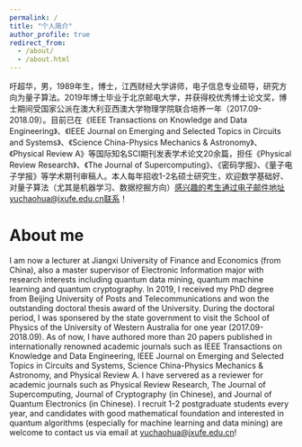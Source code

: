 ```yaml
---
permalink: /
title: "个人简介"
author_profile: true
redirect_from: 
  - /about/
  - /about.html
---
```


吁超华，男，1989年生，博士，江西财经大学讲师，电子信息专业硕导，研究方向为量子算法。2019年博士毕业于北京邮电大学，并获得校优秀博士论文奖，博士期间受国家公派在澳大利亚西澳大学物理学院联合培养一年（2017.09-2018.09）。目前已在《IEEE Transactions on Knowledge and Data Engineering》、《IEEE Journal on Emerging and Selected Topics in Circuits and Systems》、《Science China-Physics Mechanics & Astronomy》、《Physical Review A》等国际知名SCI期刊发表学术论文20余篇，担任《Physical Review Research》、《The Journal of Supercomputing》、《密码学报》、《量子电子学报》等学术期刊审稿人。本人每年招收1-2名硕士研究生，欢迎数学基础好、对量子算法（尤其是机器学习、数据挖掘方向）感兴趣的考生通过电子邮件地址yuchaohua@jxufe.edu.cn联系！

About me 
========
I am now a lecturer at Jiangxi University of Finance and Economics (from China), also a master supervisor of Electronic Information major with research interests including quantum data mining, quantum machine learning and quantum cryptography. In 2019, I received my PhD degree from Beijing University of Posts and Telecommunications and won the outstanding doctoral thesis award of the University. During the doctoral period, I was sponsered by the state government to visit the School of Physics of the University of Western Australia for one year (2017.09-2018.09). As of now, I have authored more than 20 papers published in  internationally renowned academic journals such as IEEE Transactions on Knowledge and Data Engineering, IEEE Journal on Emerging and Selected Topics in Circuits and Systems, Science China-Physics Mechanics & Astronomy, and Physical Review A. I have servered as a reviewer for academic journals such as Physical Review Research, The Journal of Supercomputing, Journal of Cryptography (in Chinese), and Journal of Quantum Electronics (in Chinese). I recruit 1-2 postgraduate students every year, and candidates with good mathematical foundation and interested in quantum algorithms (especially for machine learning and data mining) are welcome to contact us via email at yuchaohua@jxufe.edu.cn!


